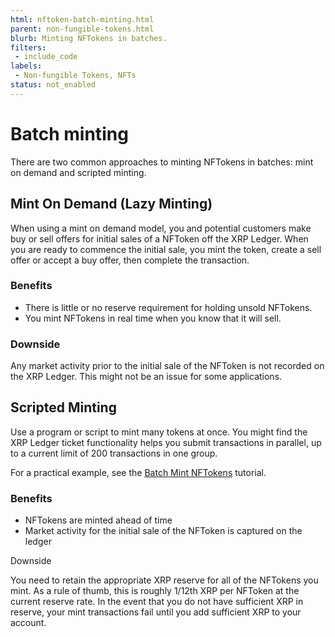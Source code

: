 ```yaml
---
html: nftoken-batch-minting.html
parent: non-fungible-tokens.html
blurb: Minting NFTokens in batches.
filters:
 - include_code
labels:
 - Non-fungible Tokens, NFTs
status: not_enabled
---
```


# Batch minting

There are two common approaches to minting NFTokens in batches: mint on demand and scripted minting.

## Mint On Demand (Lazy Minting)

When using a mint on demand model, you and potential customers make buy or sell offers for initial sales of a NFToken off the XRP Ledger. When you are ready to commence the initial sale, you mint the token, create a sell offer or accept a buy offer, then complete the transaction.

### Benefits

* There is little or no reserve requirement for holding unsold NFTokens.
* You mint NFTokens in real time when you know that it will sell.

### Downside

Any market activity prior to the initial sale of the NFToken is not recorded on the XRP Ledger. This might not be an issue for some applications.

## Scripted Minting

Use a program or script to mint many tokens at once. You might find the XRP Ledger ticket functionality helps you submit transactions in parallel, up to a current limit of 200 transactions in one group.

For a practical example, see the [Batch Mint NFTokens](batch-minting.html) tutorial.

### Benefits

* NFTokens are minted ahead of time
* Market activity for the initial sale of the NFToken is captured on the ledger

Downside

You need to retain the appropriate XRP reserve for all of the NFTokens you mint. As a rule of thumb, this is roughly 1/12th XRP per NFToken at the current reserve rate. In the event that you do not have sufficient XRP in reserve, your mint transactions fail until you add sufficient XRP to your account.